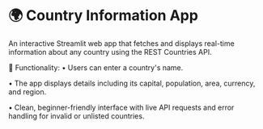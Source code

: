 # 🌍 Country Information App
An interactive Streamlit web app that fetches and displays real-time information about any country using the REST Countries API.

📌 Functionality:
• Users can enter a country's name.

• The app displays details including its capital, population, area, currency, and region.

• Clean, beginner-friendly interface with live API requests and error handling for invalid or unlisted countries.
